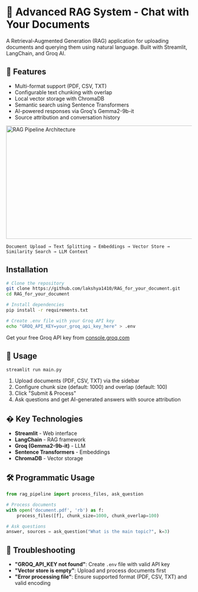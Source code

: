 # 📄 Advanced RAG System - Chat with Your Documents

A Retrieval-Augmented Generation (RAG) application for uploading documents and querying them using natural language. Built with Streamlit, LangChain, and Groq AI.

## 🌟 Features

- Multi-format support (PDF, CSV, TXT)
- Configurable text chunking with overlap
- Local vector storage with ChromaDB
- Semantic search using Sentence Transformers
- AI-powered responses via Groq's Gemma2-9b-it
- Source attribution and conversation history



<img width="680" height="308" alt="RAG Pipeline Architecture" src="https://github.com/user-attachments/assets/d03f9f13-8cfc-4e62-85e3-dbe16293808c" />

```
Document Upload → Text Splitting → Embeddings → Vector Store → Similarity Search → LLM Context
```

##  Installation

```bash
# Clone the repository
git clone https://github.com/lakshya1410/RAG_for_your_document.git
cd RAG_for_your_document

# Install dependencies
pip install -r requirements.txt

# Create .env file with your Groq API key
echo "GROQ_API_KEY=your_groq_api_key_here" > .env
```

Get your free Groq API key from [console.groq.com](https://console.groq.com/)

## 🚀 Usage

```bash
streamlit run main.py
```

1. Upload documents (PDF, CSV, TXT) via the sidebar
2. Configure chunk size (default: 1000) and overlap (default: 100)
3. Click "Submit & Process"
4. Ask questions and get AI-generated answers with source attribution

## � Key Technologies

- **Streamlit** - Web interface
- **LangChain** - RAG framework
- **Groq (Gemma2-9b-it)** - LLM
- **Sentence Transformers** - Embeddings
- **ChromaDB** - Vector storage

## 🛠️ Programmatic Usage

```python
from rag_pipeline import process_files, ask_question

# Process documents
with open('document.pdf', 'rb') as f:
    process_files([f], chunk_size=1000, chunk_overlap=100)

# Ask questions
answer, sources = ask_question("What is the main topic?", k=3)
```

## 🐛 Troubleshooting

- **"GROQ_API_KEY not found"**: Create `.env` file with valid API key
- **"Vector store is empty"**: Upload and process documents first
- **"Error processing file"**: Ensure supported format (PDF, CSV, TXT) and valid encoding


